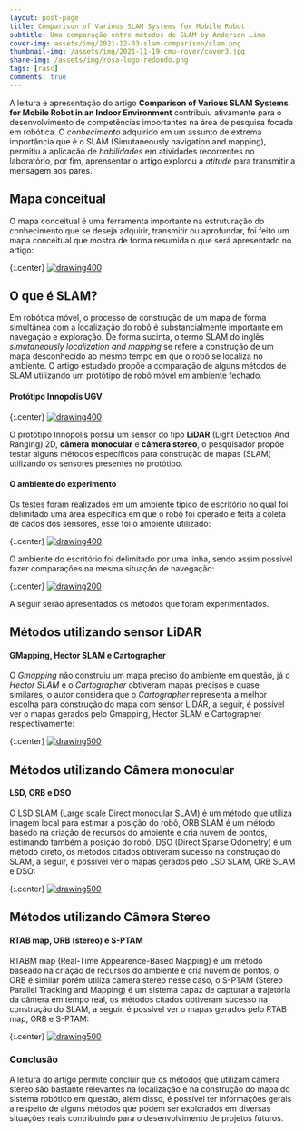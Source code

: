 ```yaml
---
layout: post-page
title: Comparison of Various SLAM Systems for Mobile Robot
subtitle: Uma comparação entre métodos de SLAM by Anderson Lima
cover-img: assets/img/2021-12-03-slam-comparison/slam.png 
thumbnail-img: /assets/img/2021-11-19-cmu-rover/cover3.jpg
share-img: /assets/img/rosa-logo-redondo.png
tags: [rasc]
comments: true
---
```


A leitura e apresentação do artigo **Comparison of Various SLAM Systems for Mobile
Robot in an Indoor Environment** contribuiu ativamente para o desenvolvimento
de competências importantes na área de pesquisa focada em robótica. O _conhecimento_
adquirido em um assunto de extrema importância que é o SLAM (Simutaneously navigation
and mapping), permitiu a aplicação de _habilidades_ em atividades recorrentes no laboratório,
por fim, aprensentar o artigo explorou a _atitude_ para transmitir a mensagem aos pares.

## Mapa conceitual

O mapa conceitual é uma ferramenta importante na estruturação do conhecimento que se deseja
adquirir, transmitir ou aprofundar, foi feito um mapa conceitual que mostra de forma resumida
o que será apresentado no artigo:

{:.center}
[![drawing400](../assets/img/2021-12-03-slam-comparison/mapconceitual.jpg)](../assets/img/2021-12-03-slam-comparison/mapconceitual.jpg)

## O que é SLAM?

Em robótica móvel, o processo de construção de um mapa de forma simultânea com a localização
do robô é substancialmente importante em navegação e exploração. De forma sucinta, o termo
SLAM do inglês _simutaneously localization and mapping_ se refere a construção de um mapa
desconhecido ao mesmo tempo em que o robô se localiza no ambiente. O artigo estudado propõe
a comparação de alguns métodos de SLAM utilizando um protótipo de robô móvel em ambiente 
fechado.

#### Protótipo Innopolis UGV

{:.center}
[![drawing400](../assets/img/2021-12-03-slam-comparison/traxxas-prot.png)](../assets/img/2021-12-03-slam-comparison/traxxas-prot.png)

O protótipo Innopolis possui um sensor do tipo **LiDAR** (Light Detection And Ranging) 2D, **câmera
monocular** e **câmera stereo**, o pesquisador propõe testar alguns métodos específicos para construção
de mapas (SLAM) utilizando os sensores presentes no protótipo.

#### O ambiente do experimento

Os testes foram realizados em um ambiente típico de escritório no qual foi delimitado uma área específica
em que o robô foi operado e feita a coleta de dados dos sensores, esse foi o ambiente utilizado:

{:.center}
[![drawing400](../assets/img/2021-12-03-slam-comparison/environment-slam.png)](../assets/img/2021-12-03-slam-comparison/environment-slam.png)

O ambiente do escritório foi delimitado por uma linha, sendo assim possível fazer comparações na mesma situação de
navegação:

{:.center}
[![drawing200](../assets/img/2021-12-03-slam-comparison/line.png)](../assets/img/2021-12-03-slam-comparison/line.png)

A seguir serão apresentados os métodos que foram experimentados.

## Métodos utilizando sensor LiDAR

#### GMapping, Hector SLAM e Cartographer
O _Gmapping_ não construiu um mapa preciso do ambiente em questão, já o _Hector SLAM_ e o _Cartographer_ obtiveram
mapas precisos e quase similares, o autor considera que o _Cartographer_ representa a melhor escolha para construção do
mapa com sensor LiDAR, a seguir, é possível ver o mapas gerados pelo Gmapping, Hector SLAM e Cartographer respectivamente:

{:.center}
[![drawing500](../assets/img/2021-12-03-slam-comparison/map-lidar.png)](../assets/img/2021-12-03-slam-comparison/map-lidar.png)

## Métodos utilizando Câmera monocular

#### LSD, ORB e DSO
O LSD SLAM (Large scale Direct monocular SLAM) é um método que utiliza imagem local para estimar a posição do robô, ORB SLAM é um método basedo na criação de recursos do ambiente e cria nuvem de pontos, estimando também a posição do robô, DSO (Direct Sparse Odometry)
é um método direto, os métodos citados obtiveram sucesso na construção do SLAM, a seguir, é possível ver o mapas gerados pelo LSD SLAM, ORB SLAM e DSO:

{:.center}
[![drawing500](../assets/img/2021-12-03-slam-comparison/map-monocular.png)](../assets/img/2021-12-03-slam-comparison/map-monocular.png)


## Métodos utilizando Câmera Stereo 

#### RTAB map, ORB (stereo) e S-PTAM

RTABM map (Real-Time Appearence-Based Mapping) é um método baseado na criação de recursos do ambiente e cria nuvem de pontos, 
o ORB é similar porém utiliza camera stereo nesse caso, o S-PTAM (Stereo Parallel Tracking and Mapping) é um sistema capaz
de capturar a trajetória da câmera em tempo real, os métodos citados obtiveram sucesso na construção do SLAM, a seguir, é possível ver o mapas gerados pelo RTAB map, ORB e S-PTAM:


{:.center}
[![drawing500](../assets/img/2021-12-03-slam-comparison/map-stereo.png)](../assets/img/2021-12-03-slam-comparison/map-stereo.png)

### Conclusão

A leitura do artigo permite concluir que os métodos que utilizam câmera stereo são bastante relevantes na localização
e na construção do mapa do sistema robótico em questão, além disso, é possível ter informações gerais a respeito
de alguns métodos que podem ser explorados em diversas situações reais contribuindo para o desenvolvimento
de projetos futuros.